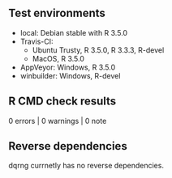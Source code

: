 ## Test environments
* local:  Debian stable with R 3.5.0
* Travis-CI:
    * Ubuntu Trusty, R 3.5.0, R 3.3.3, R-devel
    * MacOS, R 3.5.0
* AppVeyor: Windows, R 3.5.0
* winbuilder: Windows, R-devel

## R CMD check results

0 errors | 0 warnings | 0 note

## Reverse dependencies

dqrng currnetly has no reverse dependencies.

